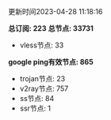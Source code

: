 更新时间2023-04-28 11:18:16

**总订阅: 223**
**总节点: 33731**
- vless节点: 33

**google ping有效节点: 865**
- trojan节点: 23
- v2ray节点: 757
- ss节点: 84
- ssr节点: 1
